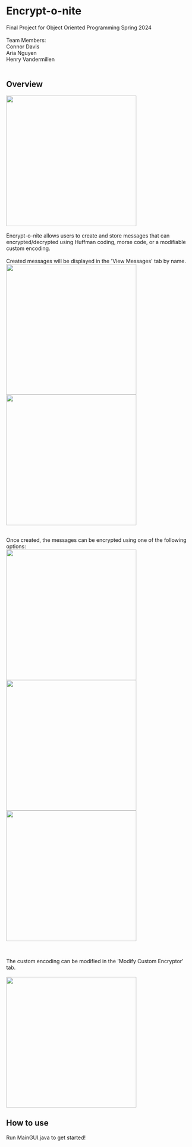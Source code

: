 # Encrypt-o-nite

Final Project for Object Oriented Programming Spring 2024 <br> <br>
Team Members: <br>
Connor Davis <br>
Aria Nguyen <br>
Henry Vandermillen <br> <br>

## Overview
<img width="350" src="https://github.com/user-attachments/assets/80370c47-53bd-4dd7-9355-dc54b4ad657f"> <br> <br>
Encrypt-o-nite allows users to create and store messages that can encrypted/decrypted using Huffman coding, morse code, or a modifiable custom encoding. <br> <br>
Created messages will be displayed in the 'View Messages' tab by name. <br> 
<img width="350" src="https://github.com/user-attachments/assets/bcead15d-2db2-40ef-b08f-bc68444cf427">
<img width="350" src="https://github.com/user-attachments/assets/60eaf338-fa7d-4c20-bf5d-10709d0d1927"> <br> <br>

Once created, the messages can be encrypted using one of the following options: <br>
<img width="350" src="https://github.com/user-attachments/assets/de6f2eeb-72d7-4b9c-bd4d-962caeee5c13">
<img width="350" src="https://github.com/user-attachments/assets/7a6d082c-beab-4bd7-bcd9-6ed2ae157d9d">
<img width="350" src="https://github.com/user-attachments/assets/367b4de9-d2f6-498d-a147-f5b766f5d3a9">

<br>

The custom encoding can be modified in the 'Modify Custom Encryptor' tab. <br> <br>
<img width="350" src="https://github.com/user-attachments/assets/a9cc86b5-d3e0-4bec-a7c2-48dd9d345f06">

## How to use
Run MainGUI.java to get started!

